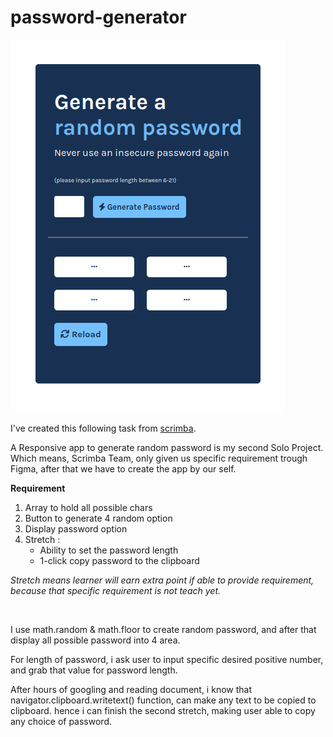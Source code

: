 # password-generator

![password-generator](./generate-random-password-res.png)

I've created this following task from [scrimba](https://scrimba.com/learn/learnjavascript).

A Responsive app to generate random password is my second Solo Project. 
Which means, Scrimba Team, only given us specific requirement trough Figma, after that we have to create the app by our self.

**Requirement**

1. Array to hold all possible chars
2. Button to generate 4 random option
3. Display password option
4. Stretch :
    * Ability to set the password length
    * 1-click copy password to the clipboard
  
_*Stretch means* learner will earn extra point if able to provide requirement, because that specific requirement is not teach yet._ 

<br/>

 I use math.random & math.floor to create random password, and after that display all possible password into 4 area.

 For length of password, i ask user to input specific desired positive number, and grab that value for password length.

 After hours of googling and reading document, i know that navigator.clipboard.writetext() function, can make any text to be copied to clipboard. hence i can finish the second stretch, making user able to copy any choice of password.
 
 


